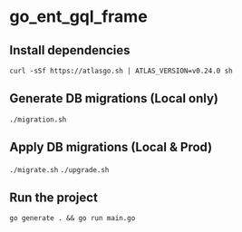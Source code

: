 # go_ent_gql_frame

## Install dependencies
```curl -sSf https://atlasgo.sh | ATLAS_VERSION=v0.24.0 sh```

## Generate DB migrations (Local only)
```./migration.sh```

## Apply DB migrations (Local & Prod)
```./migrate.sh```
```./upgrade.sh```

## Run the project
```go generate . && go run main.go```